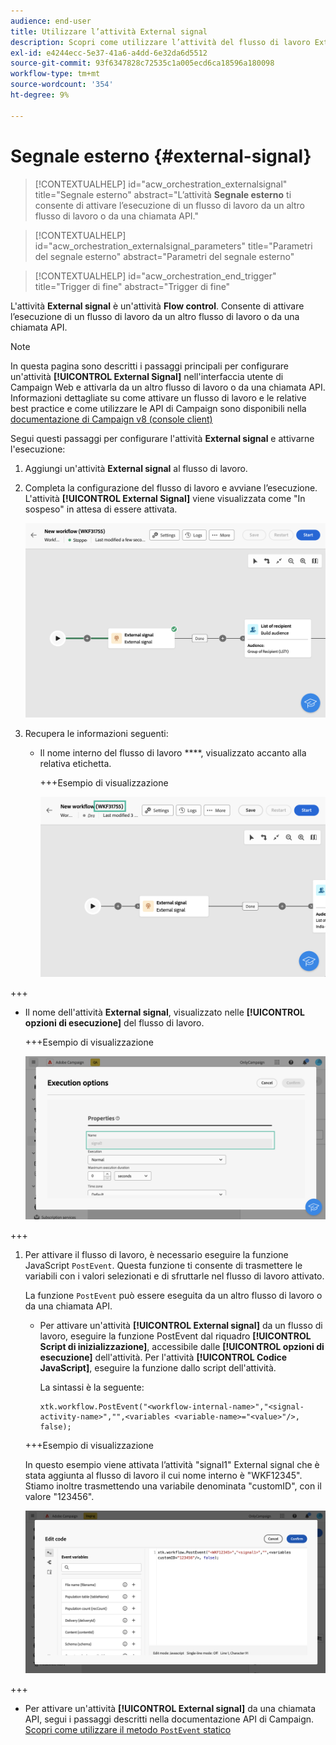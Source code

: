 ```yaml
---
audience: end-user
title: Utilizzare l’attività External signal
description: Scopri come utilizzare l’attività del flusso di lavoro External signal
exl-id: e4244ecc-5e37-41a6-a4dd-6e32da6d5512
source-git-commit: 93f6347828c72535c1a005ecd6ca18596a180098
workflow-type: tm+mt
source-wordcount: '354'
ht-degree: 9%

---
```


# Segnale esterno {#external-signal}

<!--External Signal End-->

>[!CONTEXTUALHELP]
>id="acw_orchestration_externalsignal"
>title="Segnale esterno"
>abstract="L’attività **Segnale esterno** ti consente di attivare l’esecuzione di un flusso di lavoro da un altro flusso di lavoro o da una chiamata API."

>[!CONTEXTUALHELP]
>id="acw_orchestration_externalsignal_parameters"
>title="Parametri del segnale esterno"
>abstract="Parametri del segnale esterno"

>[!CONTEXTUALHELP]
>id="acw_orchestration_end_trigger"
>title="Trigger di fine"
>abstract="Trigger di fine"

L&#39;attività **External signal** è un&#39;attività **Flow control**. Consente di attivare l’esecuzione di un flusso di lavoro da un altro flusso di lavoro o da una chiamata API.

>[!NOTE]
>
>In questa pagina sono descritti i passaggi principali per configurare un&#39;attività **[!UICONTROL External Signal]** nell&#39;interfaccia utente di Campaign Web e attivarla da un altro flusso di lavoro o da una chiamata API. Informazioni dettagliate su come attivare un flusso di lavoro e le relative best practice e come utilizzare le API di Campaign sono disponibili nella [documentazione di Campaign v8 (console client)](https://experienceleague.adobe.com/en/docs/campaign/automation/workflows/advanced-management/javascript-in-workflows#trigger-example)

Segui questi passaggi per configurare l&#39;attività **External signal** e attivarne l&#39;esecuzione:

1. Aggiungi un&#39;attività **External signal** al flusso di lavoro.

1. Completa la configurazione del flusso di lavoro e avviane l’esecuzione. L&#39;attività **[!UICONTROL External Signal]** viene visualizzata come &quot;In sospeso&quot; in attesa di essere attivata.

   ![](../assets/external-signal-pending.png)

1. Recupera le informazioni seguenti:

   * Il nome interno del flusso di lavoro ****, visualizzato accanto alla relativa etichetta.

     +++Esempio di visualizzazione

     ![](../assets/external-signal-workflow-name.png)

+++

   * Il nome dell&#39;attività **External signal**, visualizzato nelle **[!UICONTROL opzioni di esecuzione]** del flusso di lavoro.

     +++Esempio di visualizzazione

     ![](../assets/external-signal-name.png)

+++

1. Per attivare il flusso di lavoro, è necessario eseguire la funzione JavaScript `PostEvent`. Questa funzione ti consente di trasmettere le variabili con i valori selezionati e di sfruttarle nel flusso di lavoro attivato.

   La funzione `PostEvent` può essere eseguita da un altro flusso di lavoro o da una chiamata API.

   * Per attivare un&#39;attività **[!UICONTROL External signal]** da un flusso di lavoro, eseguire la funzione PostEvent dal riquadro **[!UICONTROL Script di inizializzazione]**, accessibile dalle **[!UICONTROL opzioni di esecuzione]** dell&#39;attività. Per l&#39;attività **[!UICONTROL Codice JavaScript]**, eseguire la funzione dallo script dell&#39;attività.

     La sintassi è la seguente:

     ```
     xtk.workflow.PostEvent("<workflow-internal-name>","<signal-activity-name>","",<variables <variable-name>="<value>"/>, false);
     ```

   +++Esempio di visualizzazione

   In questo esempio viene attivata l’attività &quot;signal1&quot; External signal che è stata aggiunta al flusso di lavoro il cui nome interno è &quot;WKF12345&quot;. Stiamo inoltre trasmettendo una variabile denominata &quot;customID&quot;, con il valore &quot;123456&quot;.

   ![](../assets/external-signal-sample.png)

+++

   * Per attivare un&#39;attività **[!UICONTROL External signal]** da una chiamata API, segui i passaggi descritti nella documentazione API di Campaign. [Scopri come utilizzare il metodo `PostEvent` statico](https://experienceleague.adobe.com/developer/campaign-api/api/sm-workflow-PostEvent.html)
